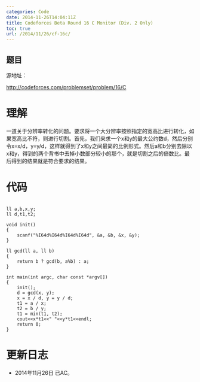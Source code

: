 ```yaml
---
categories: Code
date: 2014-11-26T14:04:11Z
title: Codeforces Beta Round 16 C Monitor (Div. 2 Only)
toc: true
url: /2014/11/26/cf-16c/
---
```


## 题目
源地址：

http://codeforces.com/problemset/problem/16/C

# 理解
一道关于分辨率转化的问题。要求将一个大分辨率按照指定的宽高比进行转化，如果宽高比不符，则进行切割。首先，我们来求一个x和y的最大公约数d，然后分别令x=x/d，y=y/d，这样就得到了x和y之间最简的比例形式。然后a和b分别去除以x和y，得到的两个背书中去掉小数部分较小的那个，就是切割之后的倍数比。最后得到的结果就是符合要求的结果。

<!--more-->

# 代码

```

ll a,b,x,y;
ll d,t1,t2;

void init()
{
    scanf("%I64d%I64d%I64d%I64d", &a, &b, &x, &y);
}

ll gcd(ll a, ll b)
{
    return b ? gcd(b, a%b) : a;
}

int main(int argc, char const *argv[])
{
    init();
    d = gcd(x, y);
    x = x / d, y = y / d;
    t1 = a / x;
    t2 = b / y;
    t1 = min(t1, t2);
    cout<<x*t1<<" "<<y*t1<<endl;
    return 0;
}

```

# 更新日志
- 2014年11月26日 已AC。